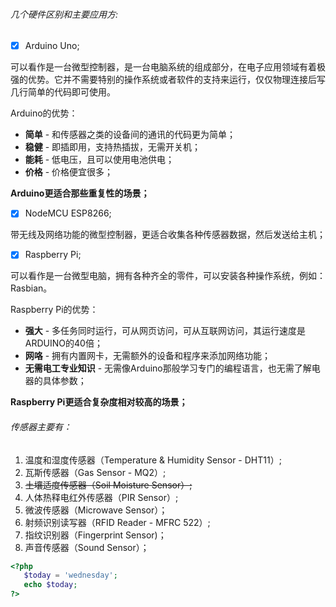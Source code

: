 ###### 几个硬件区别和主要应用方:
- [x] Arduino Uno;

可以看作是一台微型控制器，是一台电脑系统的组成部分，在电子应用领域有着极强的优势。它并不需要特别的操作系统或者软件的支持来运行，仅仅物理连接后写几行简单的代码即可使用。

Arduino的优势：

* **简单** - 和传感器之类的设备间的通讯的代码更为简单；
* **稳健** - 即插即用，支持热插拔，无需开关机；
* **能耗** - 低电压，且可以使用电池供电；
* **价格** - 价格便宜很多；

**Arduino更适合那些重复性的场景；**
- [x] NodeMCU ESP8266;

带无线及网络功能的微型控制器，更适合收集各种传感器数据，然后发送给主机；
- [x] Raspberry Pi;

可以看作是一台微型电脑，拥有各种齐全的零件，可以安装各种操作系统，例如：Rasbian。

Raspberry Pi的优势：

* **强大** - 多任务同时运行，可从网页访问，可从互联网访问，其运行速度是ARDUINO的40倍；
* **网咯** - 拥有内置网卡，无需额外的设备和程序来添加网络功能；
* **无需电工专业知识** - 无需像Arduino那般学习专门的编程语言，也无需了解电器的具体参数；

**Raspberry Pi更适合复杂度相对较高的场景；**
###### 传感器主要有：
1. 温度和湿度传感器（Temperature & Humidity Sensor - DHT11）;
1. 瓦斯传感器（Gas Sensor - MQ2）;
1. <del>土壤适度传感器（Soil Moisture Sensor）;</del>
1. 人体热释电红外传感器（PIR Sensor）;
1. 微波传感器（Microwave Sensor）；
1. 射频识别读写器（RFID Reader - MFRC 522）;
1. 指纹识别器（Fingerprint Sensor)；
1. 声音传感器（Sound Sensor）；

``` php
<?php
   $today = 'wednesday';
   echo $today;
?>
```
